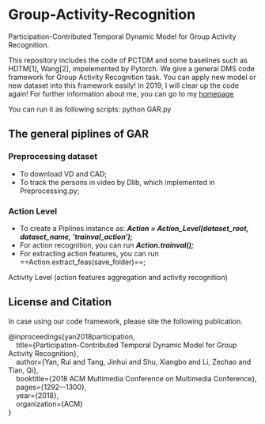 # Group-Activity-Recognition
Participation-Contributed Temporal Dynamic Model for Group Activity Recognition.

This repository includes the code of PCTDM and some baselines such as HDTM[1], Wang[2], impelemented by Pytorch. We give a general DMS code framework for Group Activity Recognition task. You can apply new model or new dataset into this framework easily! In 2019, I will clear up the code again! For further information about me, you can go to my [homepage](https://ruiyan1995.github.io/)

You can run it as following scripts:
python GAR.py

## The general piplines of GAR
### Preprocessing dataset
- To download VD and CAD;
- To track the persons in video by Dlib, which implemented in Preprocessing.py;

### Action Level
- To create a Piplines instance as:
***Action = Action_Level(dataset_root, dataset_name, 'trainval_action');***
- For action recognition, you can run ***Action.trainval();***
- For extracting action features, you can run ==Action.extract_feas(save_folder)==;

Activity Level (action features aggregation and activity recognition)


## License and Citation
In case using our code framework, please site the following publication. 

@inproceedings{yan2018participation,  
&nbsp;&nbsp;&nbsp;&nbsp;title={Participation-Contributed Temporal Dynamic Model for Group Activity Recognition},  
&nbsp;&nbsp;&nbsp;&nbsp;author={Yan, Rui and Tang, Jinhui and Shu, Xiangbo and Li, Zechao and Tian, Qi},  
&nbsp;&nbsp;&nbsp;&nbsp;booktitle={2018 ACM Multimedia Conference on Multimedia Conference},  
&nbsp;&nbsp;&nbsp;&nbsp;pages={1292--1300},  
&nbsp;&nbsp;&nbsp;&nbsp;year={2018},  
&nbsp;&nbsp;&nbsp;&nbsp;organization={ACM}  
}

